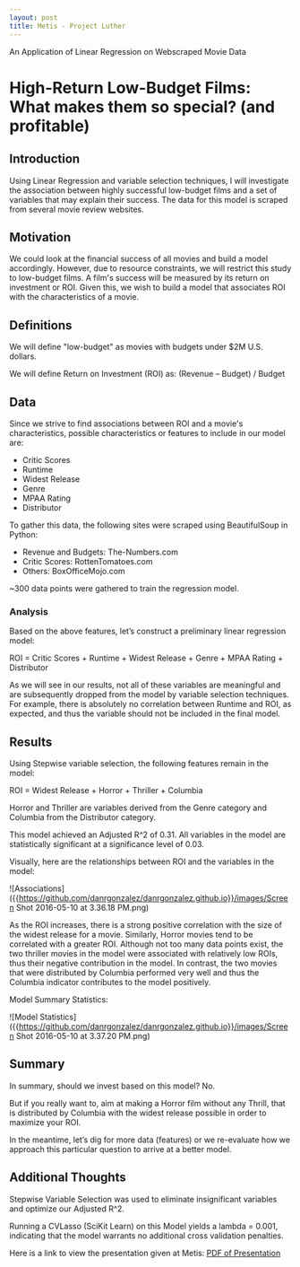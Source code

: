 ```yaml
---
layout: post
title: Metis - Project Luther
---
```


An Application of Linear Regression on Webscraped Movie Data

#  High-Return Low-Budget Films: What makes them so special? (and profitable)

## Introduction

Using Linear Regression and variable selection techniques, I will investigate the association between highly successful low-budget films and a set of variables that may explain their success. The data for this model is scraped from several movie review websites. 
 
## Motivation

We could look at the financial success of all movies and build a model accordingly. However, due to resource constraints, we will restrict this study to low-budget films. A film's success will be measured by its return on investment or ROI. Given this, we wish to build a model that associates ROI with the characteristics of a movie.
 
## Definitions

We will define "low-budget" as movies with budgets under $2M U.S. dollars. 

We will define Return on Investment (ROI) as: (Revenue – Budget) / Budget

## Data

Since we strive to find associations between ROI and a movie's characteristics, possible characteristics or features to include in our model are:

- Critic Scores
- Runtime
- Widest Release
- Genre
- MPAA Rating
- Distributor

To gather this data, the following sites were scraped using BeautifulSoup in Python:

- Revenue and Budgets: The-Numbers.com
- Critic Scores: RottenTomatoes.com
- Others: BoxOfficeMojo.com

~300 data points were gathered to train the regression model. 

### Analysis

Based on the above features, let’s construct a preliminary linear regression model: 

ROI = Critic Scores + Runtime + Widest Release + Genre + MPAA Rating + Distributor

As we will see in our results, not all of these variables are meaningful and are subsequently dropped from the model by variable selection techniques. For example, there is absolutely no correlation between Runtime and ROI, as expected, and thus the variable should not be included in the final model. 

## Results

Using Stepwise variable selection, the following features remain in the model:

ROI = Widest Release + Horror + Thriller + Columbia

Horror and Thriller are variables derived from the Genre category and Columbia from the Distributor category.

This model achieved an Adjusted R^2 of 0.31. All variables in the model are statistically significant at a significance level of 0.03.

Visually, here are the relationships between ROI and the variables in the model:

![Associations]({{https://github.com/danrgonzalez/danrgonzalez.github.io}}/images/Screen Shot 2016-05-10 at 3.36.18 PM.png)

As the ROI increases, there is a strong positive correlation with the size of the widest release for a movie. Similarly, Horror movies tend to be correlated with a greater ROI. Although not too many data points exist, the two thriller movies in the model were associated with relatively low ROIs, thus their negative contribution in the model. In contrast, the two movies that were distributed by Columbia performed very well and thus the Columbia indicator contributes to the model positively. 

Model Summary Statistics:

![Model Statistics]({{https://github.com/danrgonzalez/danrgonzalez.github.io}}/images/Screen Shot 2016-05-10 at 3.37.20 PM.png)

## Summary

In summary, should we invest based on this model? No.

But if you really want to, aim at making a Horror film without any Thrill, that is distributed by Columbia with the widest release possible in order to maximize your ROI.

In the meantime, let’s dig for more data (features) or we re-evaluate how we approach this particular question to arrive at a better model.

## Additional Thoughts

Stepwise Variable Selection was used to eliminate insignificant variables and optimize our Adjusted R^2. 

Running a CVLasso (SciKit Learn) on this Model yields a lambda = 0.001, indicating that the model warrants no additional cross validation penalties. 

Here is a link to view the presentation given at Metis:
[PDF of Presentation]({{https://github.com/danrgonzalez/danrgonzalez.github.io}}/images/Blog_Presentation_Luther_DRG.pdf)
